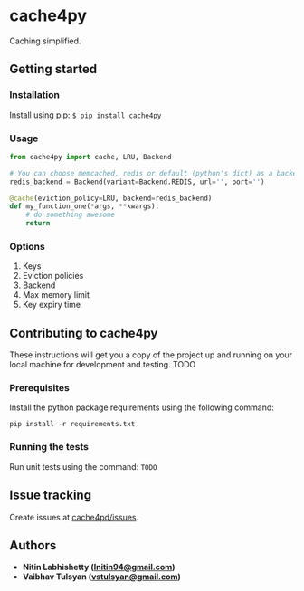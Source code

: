 # cache4py
Caching simplified.

## Getting started

### Installation
Install using pip: `$ pip install cache4py`

### Usage
```python
from cache4py import cache, LRU, Backend

# You can choose memcached, redis or default (python's dict) as a backend.
redis_backend = Backend(variant=Backend.REDIS, url='', port='')

@cache(eviction_policy=LRU, backend=redis_backend)
def my_function_one(*args, **kwargs):
    # do something awesome
    return
```

### Options
1. Keys
2. Eviction policies
3. Backend
4. Max memory limit
5. Key expiry time



## Contributing to cache4py

These instructions will get you a copy of the project up and running on your local machine for development and testing.
 TODO

### Prerequisites

Install the python package requirements using the following command:

```
pip install -r requirements.txt
```
### Running the tests

Run unit tests using the command: `TODO`

## Issue tracking

Create issues at [cache4pd/issues](https://github.com/nitinl/cache4py/issues).

## Authors

* **Nitin Labhishetty ([lnitin94@gmail.com](mailto:lnitin94@gmail.com))**
* **Vaibhav Tulsyan ([vstulsyan@gmail.com](mailto:vstulsyan@gmail.com))**
